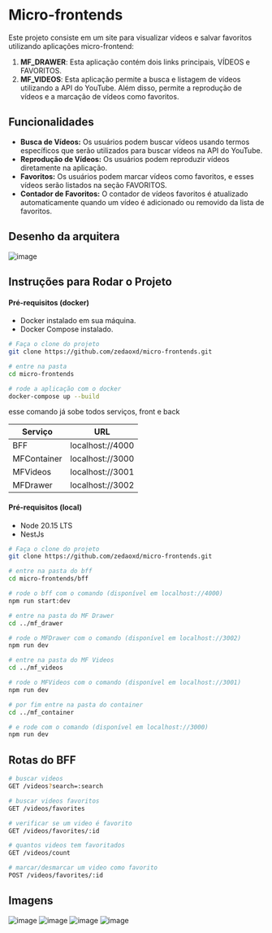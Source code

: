 # Micro-frontends

Este projeto consiste em um site para visualizar vídeos e salvar favoritos utilizando aplicações micro-frontend:

1. **MF_DRAWER**: Esta aplicação contém dois links principais, VÍDEOS e FAVORITOS.
2. **MF_VIDEOS**: Esta aplicação permite a busca e listagem de vídeos utilizando a API do YouTube. Além disso, permite a reprodução de vídeos e a marcação de vídeos como favoritos.

## Funcionalidades
- **Busca de Vídeos:** Os usuários podem buscar vídeos usando termos específicos que serão utilizados para buscar vídeos na API do YouTube.
- **Reprodução de Vídeos:** Os usuários podem reproduzir vídeos diretamente na aplicação.
- **Favoritos:** Os usuários podem marcar vídeos como favoritos, e esses vídeos serão listados na seção FAVORITOS.
- **Contador de Favoritos:** O contador de vídeos favoritos é atualizado automaticamente quando um vídeo é adicionado ou removido da lista de favoritos.

## Desenho da arquitera
![image](https://github.com/zedaoxd/micro-frontends/assets/55067151/34d78b05-5cdd-4584-8dac-502954dfe5c7)

## Instruções para Rodar o Projeto

#### Pré-requisitos (docker)
- Docker instalado em sua máquina.
- Docker Compose instalado.

```sh
# Faça o clone do projeto
git clone https://github.com/zedaoxd/micro-frontends.git

# entre na pasta
cd micro-frontends

# rode a aplicação com o docker
docker-compose up --build
```

esse comando já sobe todos serviços, front e back

| Serviço     | URL      |
|----------------|----------------|
| BFF | localhost://4000 |
| MFContainer | localhost://3000 |
| MFVideos | localhost://3001 |
| MFDrawer | localhost://3002 |


#### Pré-requisitos (local)
- Node 20.15 LTS
- NestJs

```sh
# Faça o clone do projeto
git clone https://github.com/zedaoxd/micro-frontends.git

# entre na pasta do bff
cd micro-frontends/bff

# rode o bff com o comando (disponível em localhost://4000)
npm run start:dev

# entre na pasta do MF Drawer
cd ../mf_drawer

# rode o MFDrawer com o comando (disponível em localhost://3002)
npm run dev

# entre na pasta do MF Videos
cd ../mf_videos

# rode o MFVideos com o comando (disponível em localhost://3001)
npm run dev

# por fim entre na pasta do container
cd ../mf_container

# e rode com o comando (disponível em localhost://3000)
npm run dev
```

## Rotas do BFF
```sh
# buscar videos
GET /videos?search=:search

# buscar videos favoritos
GET /videos/favorites

# verificar se um video é favorito
GET /videos/favorites/:id

# quantos videos tem favoritados
GET /videos/count

# marcar/desmarcar um video como favorito
POST /videos/favorites/:id
```

## Imagens
![image](https://github.com/zedaoxd/micro-frontends/assets/55067151/6f55a8b9-f8c8-4d76-b7ff-a705ddc6ef77)
![image](https://github.com/zedaoxd/micro-frontends/assets/55067151/e5ea291a-99b3-4dc8-9f23-0260e91a8897)
![image](https://github.com/zedaoxd/micro-frontends/assets/55067151/2427bad7-5bfd-4faa-a46f-0bc2b6ebf4a8)
![image](https://github.com/zedaoxd/micro-frontends/assets/55067151/d6de6651-3804-4a4d-bb5d-e573dfaf9316)



